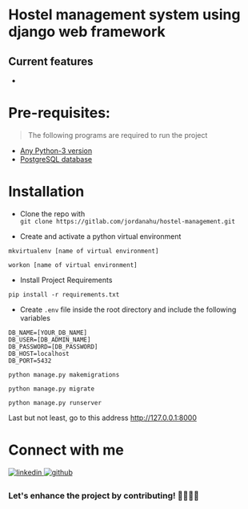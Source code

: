 # Hostel management system using django web framework


Current features
----------------
* 


# Pre-requisites:

> The following programs are required to run the project

- [Any Python-3 version](https://www.python.org/downloads/)
- [PostgreSQL database](https://www.postgresql.org/download/)

# Installation

- Clone the repo with  
 ```git clone https://gitlab.com/jordanahu/hostel-management.git```


- Create and activate a python virtual environment
 ```config
 mkvirtualenv [name of virtual environment]
 ```
 ```config
 workon [name of virtual environment]
 ```

- Install Project Requirements
 ```config
 pip install -r requirements.txt
 ```

- Create `.env` file inside the root directory and include the following variables
```config
DB_NAME=[YOUR_DB_NAME]
DB_USER=[DB_ADMIN_NAME]
DB_PASSWORD=[DB_PASSWORD]
DB_HOST=localhost
DB_PORT=5432
```

 ```config 
 python manage.py makemigrations
 ```

 ```config
 python manage.py migrate
 ```

 ```config
 python manage.py runserver
 ```

Last but not least, go to this address http://127.0.0.1:8000

# Connect with me

<div>
<a href="https://www.linkedin.com/in/nyarko-george-76478b1aa" target="_blank">
<img src=https://img.shields.io/badge/linkedin-%231E77B5.svg?&style=for-the-badge&logo=linkedin&logoColor=white alt=linkedin style="margin-bottom: 5px;" />
</a>
<a href="https://github.com/Okyesco" target="_blank">
<img src=https://img.shields.io/badge/github-%2324292e.svg?&style=for-the-badge&logo=github&logoColor=white alt=github style="margin-bottom: 5px;" />
</a>
</div>

### Let's enhance the project by contributing! 👩‍💻👩‍💻